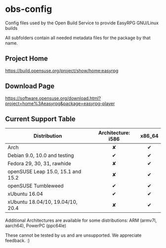 
# obs-config

Config files used by the Open Build Service to provide EasyRPG GNU/Linux builds

All subfolders contain all needed metadata files for the package by that name.

## Project Home

https://build.opensuse.org/project/show/home:easyrpg

## Download Page

https://software.opensuse.org/download.html?project=home%3Aeasyrpg&package=easyrpg-player

## Current Support Table

Distribution                      | Architecture: i586 | x86_64
--------------------------------- | :----------------: | :----:
Arch                              | ✘                  | ✔
Debian 9.0, 10.0 and testing      | ✔                  | ✔
Fedora 29, 30, 31, rawhide        | ✘                  | ✔
openSUSE Leap 15.0, 15.1 and 15.2 | ✘                  | ✔
openSUSE Tumbleweed               | ✔                  | ✔
xUbuntu 16.04                     | ✔                  | ✔
xUbuntu 18.04/10, 19.04/10, 20.4  | ✘                  | ✔

Additional Architectures are available for some distributions:
ARM (armv7l, aarch64), PowerPC (ppc64le)

These cannot be tested by us and are unsupported. We appreciate feedback. :)
